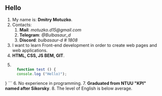 ## Hello
1. My name is: **Dmitry Motuzko**.
2. Contacts:
     1. **Mail**: _motuzko.d15@gmail.com_
     2. __Telegram__: *@Bulbasaur_d*
     3. __Discord__: _bulbasaur-d # 1808_
3. I want to learn Front-end development in order to create web pages and web applications.
4. **HTML, CSS, JS BEM, GIT**.
5. ```javascript

     function test () {
     console.log ("Hello)");
} ```
6. No experience in programming.
7. **Graduated from NTUU "KPI" named after Sikorsky**.
8. The level of English is below average.